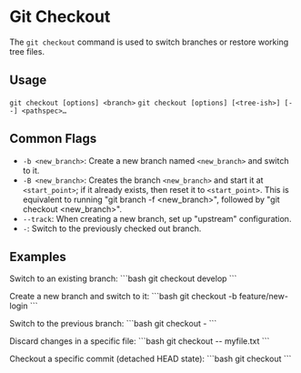 # Git Checkout

The `git checkout` command is used to switch branches or restore working tree files.

## Usage
`git checkout [options] <branch>`
`git checkout [options] [<tree-ish>] [--] <pathspec>…`

## Common Flags
-   `-b <new_branch>`: Create a new branch named `<new_branch>` and switch to it.
-   `-B <new_branch>`: Creates the branch `<new_branch>` and start it at `<start_point>`; if it already exists, then reset it to `<start_point>`. This is equivalent to running "git branch -f <new_branch>", followed by "git checkout <new_branch>".
-   `--track`: When creating a new branch, set up "upstream" configuration.
-   `-`: Switch to the previously checked out branch.

## Examples
Switch to an existing branch:
\`\`\`bash
git checkout develop
\`\`\`

Create a new branch and switch to it:
\`\`\`bash
git checkout -b feature/new-login
\`\`\`

Switch to the previous branch:
\`\`\`bash
git checkout -
\`\`\`

Discard changes in a specific file:
\`\`\`bash
git checkout -- myfile.txt
\`\`\`

Checkout a specific commit (detached HEAD state):
\`\`\`bash
git checkout <commit-hash>
\`\`\`
